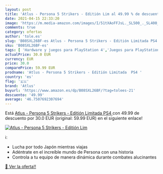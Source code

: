 ```yaml
---
layout: post
title: 'Atlus - Persona 5 Strikers - Editión Lim al 49.99 % de descuento'
date: 2021-04-15 22:33:20
image: 'https://m.media-amazon.com/images/I/51tXAoFFJsL._SL500_._SL400_.jpg'
comments: true
category: ofertas
author: 'tole.es'
slug: 'B08SXL26BF-es Atlus - Persona 5 Strikers - Editión Limitada PS4'
sku: 'B08SXL26BF-es'
tags: [ 'Hardware y juegos para PlayStation 4','Juegos para PlayStation 4','Videojuegos','atlus','ps4', ]
actualPrice: 30.0 EUR
currency: EUR
price: 30.0
comparePrice: 59.99 EUR
prodname: 'Atlus - Persona 5 Strikers - Editión Limitada  PS4 '
country: 'es'
flag: '🇪🇸'
brand: 'Atlus'
buyurl: 'https://www.amazon.es/dp/B08SXL26BF/?tag=tolees-21'
descuento: '49.99'
average: '46.7507692307694'
---
```


Está [Atlus - Persona 5 Strikers - Editión Limitada  PS4 ](https://www.amazon.es/dp/B08SXL26BF/?tag=tolees-21) con 49.99 de descuento por 30.0 EUR (original: 59.99 EUR) en el siguiente enlace!

[![Atlus - Persona 5 Strikers - Editión Lim](https://m.media-amazon.com/images/I/51tXAoFFJsL._SL500_._SL400_.jpg)](https://www.amazon.es/dp/B08SXL26BF/?tag=tolees-21)

ℹ️:

- Lucha por todo Japón mientras viajas
- Adéntrate en el increíble mundo de Persona con una historia
- Controla a tu equipo de manera dinámica durante combates alucinantes

[🛒 Ver la oferta!!](https://www.amazon.es/dp/B08SXL26BF/?tag=tolees-21)
